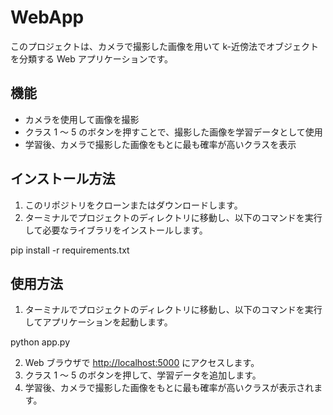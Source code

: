 # WebApp

このプロジェクトは、カメラで撮影した画像を用いて k-近傍法でオブジェクトを分類する Web アプリケーションです。

## 機能

- カメラを使用して画像を撮影
- クラス 1 〜 5 のボタンを押すことで、撮影した画像を学習データとして使用
- 学習後、カメラで撮影した画像をもとに最も確率が高いクラスを表示

## インストール方法

1. このリポジトリをクローンまたはダウンロードします。
2. ターミナルでプロジェクトのディレクトリに移動し、以下のコマンドを実行して必要なライブラリをインストールします。

pip install -r requirements.txt


## 使用方法

1. ターミナルでプロジェクトのディレクトリに移動し、以下のコマンドを実行してアプリケーションを起動します。

python app.py


2. Web ブラウザで [http://localhost:5000](http://localhost:5000) にアクセスします。
3. クラス 1 〜 5 のボタンを押して、学習データを追加します。
4. 学習後、カメラで撮影した画像をもとに最も確率が高いクラスが表示されます。
